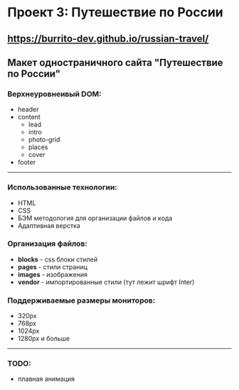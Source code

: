 # Проект 3: Путешествие по России
https://burrito-dev.github.io/russian-travel/
------
## Макет одностраничного сайта "Путешествие по России"
### Верхнеуровнеивый DOM:
- header
- content
  - lead
  - intro
  - photo-grid
  - places
  - cover
- footer

------
### Использованные технологии:
- HTML
- CSS
- БЭМ методология для организации файлов и кода
- Адаптивная верстка
### Организация файлов:
- __blocks__ - css блоки стилей
- __pages__ - стили страниц
- __images__ - изображения
- __vendor__ - импортированные стили (тут лежит шрифт Inter)

### Поддерживаемые размеры мониторов:
- 320px
- 768px
- 1024px
- 1280px и больше


------
### TODO:
- плавная анимация
